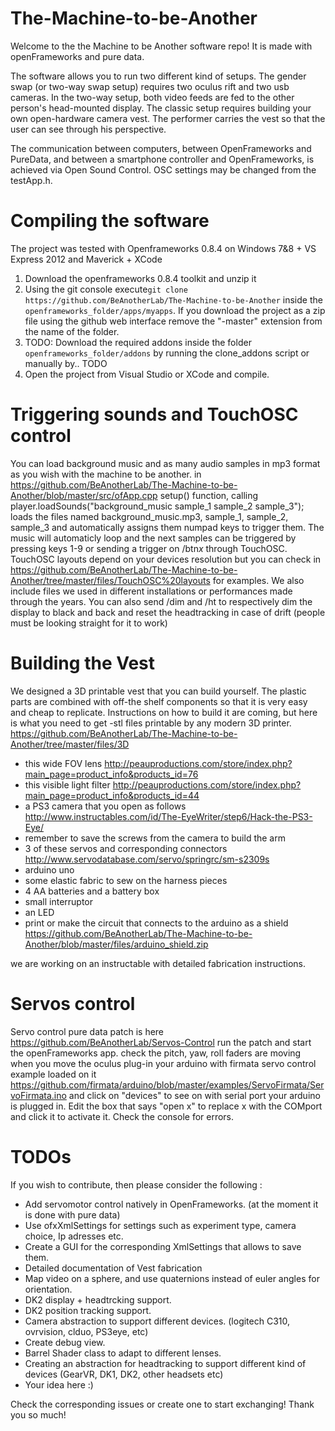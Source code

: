 The-Machine-to-be-Another
=========================
Welcome to the the Machine to be Another software repo! It is made with openFrameworks and pure data.

The software allows you to run two different kind of setups. The gender swap (or two-way swap setup) requires two oculus rift and two usb cameras. In the two-way setup, both video feeds are fed to the other person's head-mounted display. The classic setup requires building your own open-hardware camera vest. The performer carries the vest so that the user can see through his perspective.

The communication between computers, between OpenFrameworks and PureData, and between a smartphone controller and OpenFrameworks, is achieved via Open Sound Control. OSC settings may be changed from the testApp.h.


Compiling the software
=========================
The project was tested with Openframeworks 0.8.4 on Windows 7&8 + VS Express 2012 and Maverick + XCode

1. Download the openframeworks 0.8.4 toolkit and unzip it
2. Using the git console execute```git clone https://github.com/BeAnotherLab/The-Machine-to-be-Another``` inside the ```openframeworks_folder/apps/myapps```. If you download the project as a zip file using the github web interface remove the "-master" extension from the name of the folder.
3. TODO: Download the required addons inside the folder ```openframeworks_folder/addons``` by running the clone_addons script or manually by.. TODO
4. Open the project from Visual Studio or XCode and compile.

Triggering sounds and TouchOSC control
=========================
You can load background music and as many audio samples in mp3 format as you wish with the machine to be another. in https://github.com/BeAnotherLab/The-Machine-to-be-Another/blob/master/src/ofApp.cpp setup() function, calling player.loadSounds("background_music sample_1 sample_2 sample_3"); loads the files named background_music.mp3, sample_1, sample_2, sample_3 and automatically assigns them numpad keys to trigger them. The music will automaticly loop and the next samples can be triggered by pressing keys 1-9 or sending a trigger on /btn*x* through TouchOSC.
TouchOSC layouts depend on your devices resolution but you can check in https://github.com/BeAnotherLab/The-Machine-to-be-Another/tree/master/files/TouchOSC%20layouts
for examples.
We also include files we used in different installations or performances made through the years.
You can also send /dim and /ht to respectively dim the display to black and back and reset the headtracking in case of drift (people must be looking straight for it to work)

Building the Vest
=========================
We designed a 3D printable vest that you can build yourself. The plastic parts are combined with off-the shelf components so that it is very easy and cheap to replicate. Instructions on how to build it are coming, but here is what you need to get 
-stl files printable by any modern 3D printer. 
https://github.com/BeAnotherLab/The-Machine-to-be-Another/tree/master/files/3D
- this wide FOV lens http://peauproductions.com/store/index.php?main_page=product_info&products_id=76
- this visible light filter http://peauproductions.com/store/index.php?main_page=product_info&products_id=44
- a PS3 camera that you open as follows http://www.instructables.com/id/The-EyeWriter/step6/Hack-the-PS3-Eye/ 
- remember to save the screws from the camera to build the arm
- 3 of these servos and corresponding connectors http://www.servodatabase.com/servo/springrc/sm-s2309s
- arduino uno
- some elastic fabric to sew on the harness pieces
- 4 AA batteries and a battery box
- small interruptor
- an LED
- print or make the circuit that connects to the arduino as a shield https://github.com/BeAnotherLab/The-Machine-to-be-Another/blob/master/files/arduino_shield.zip

we are working on an instructable with detailed fabrication instructions.

Servos control
========================
Servo control pure data patch is here https://github.com/BeAnotherLab/Servos-Control
run the patch and start the openFrameworks app. check the pitch, yaw, roll faders are moving when you move the oculus
plug-in your arduino with firmata servo control example loaded on it https://github.com/firmata/arduino/blob/master/examples/ServoFirmata/ServoFirmata.ino
and click on "devices" to see on with serial port your arduino is plugged in. Edit the box that says "open x" to replace x with the COMport and click it to activate it. Check the console for errors.


TODOs
========================	
If you wish to contribute, then please consider the following :

- Add servomotor control natively in OpenFrameworks. (at the moment it is done with pure data)
- Use ofxXmlSettings for settings such as experiment type, camera choice, Ip adresses etc.
- Create a GUI for the corresponding XmlSettings that allows to save them.
- Detailed documentation of Vest fabrication
- Map video on a sphere, and use quaternions instead of euler angles for orientation.
- DK2 display + headtrcking support.
- DK2 position tracking support.
- Camera abstraction to support different devices. (logitech C310, ovrvision, clduo, PS3eye, etc)
- Create debug view.
- Barrel Shader class to adapt to different lenses.
- Creating an abstraction for headtracking to support different kind of devices (GearVR, DK1, DK2, other headsets etc)
- Your idea here :)

Check the corresponding issues or create one to start exchanging! Thank you so much!
